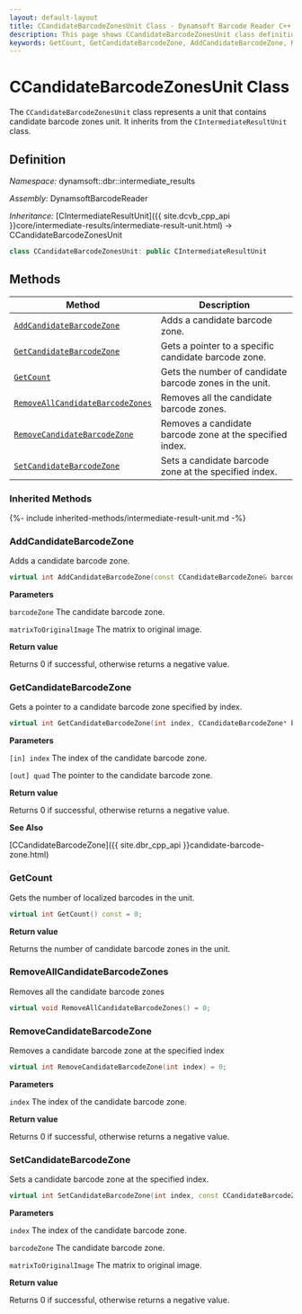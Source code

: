 ```yaml
---
layout: default-layout
title: CCandidateBarcodeZonesUnit Class - Dynamsoft Barcode Reader C++ Edition API Reference
description: This page shows CCandidateBarcodeZonesUnit class definition of Dynamsoft Barcode Reader SDK C++ Edition.
keywords: GetCount, GetCandidateBarcodeZone, AddCandidateBarcodeZone, RemoveAllCandidateBarcodeZones, RemoveCandidateBarcodeZone, SetCandidateBarcodeZone, CCandidateBarcodeZonesUnit, api reference
---
```

# CCandidateBarcodeZonesUnit Class

The `CCandidateBarcodeZonesUnit` class represents a unit that contains candidate barcode zones unit. It inherits from the `CIntermediateResultUnit` class.

## Definition

*Namespace:* dynamsoft::dbr::intermediate_results

*Assembly:* DynamsoftBarcodeReader

*Inheritance:* [CIntermediateResultUnit]({{ site.dcvb_cpp_api }}core/intermediate-results/intermediate-result-unit.html) -> CCandidateBarcodeZonesUnit

```cpp
class CCandidateBarcodeZonesUnit: public CIntermediateResultUnit
```

## Methods

| Method                            | Description |
|-----------------------------------|-------------|
| [`AddCandidateBarcodeZone`](#addcandidatebarcodezone)           | Adds a candidate barcode zone.|
| [`GetCandidateBarcodeZone`](#getcandidatebarcodezone)           | Gets a pointer to a specific candidate barcode zone.|
| [`GetCount`](#getcount)           | Gets the number of candidate barcode zones in the unit.|
| [`RemoveAllCandidateBarcodeZones`](#removeallcandidatebarcodezones)           | Removes all the candidate barcode zones.|
| [`RemoveCandidateBarcodeZone`](#removecandidatebarcodezone)           | Removes a candidate barcode zone at the specified index.|
| [`SetCandidateBarcodeZone`](#setcandidatebarcodezone)           | Sets a candidate barcode zone at the specified index.|

### Inherited Methods

{%- include inherited-methods/intermediate-result-unit.md -%}

### AddCandidateBarcodeZone

Adds a candidate barcode zone.

```cpp
virtual int AddCandidateBarcodeZone(const CCandidateBarcodeZone& barcodeZone, const double matrixToOriginalImage[9] = IDENTITY_MATRIX) = 0;
```

**Parameters**

`barcodeZone` The candidate barcode zone.

`matrixToOriginalImage` The matrix to original image.

**Return value**

Returns 0 if successful, otherwise returns a negative value.

### GetCandidateBarcodeZone

Gets a pointer to a candidate barcode zone specified by index.

```cpp
virtual int GetCandidateBarcodeZone(int index, CCandidateBarcodeZone* barcodeZone) const = 0;
```

**Parameters**

`[in] index` The index of the candidate barcode zone.

`[out] quad` The pointer to the candidate barcode zone.

**Return value**

Returns 0 if successful, otherwise returns a negative value.

**See Also**

[CCandidateBarcodeZone]({{ site.dbr_cpp_api }}candidate-barcode-zone.html)

### GetCount

Gets the number of localized barcodes in the unit.

```cpp
virtual int GetCount() const = 0;
```

**Return value**

Returns the number of candidate barcode zones in the unit.



### RemoveAllCandidateBarcodeZones

Removes all the candidate barcode zones

```cpp
virtual void RemoveAllCandidateBarcodeZones() = 0;
```

### RemoveCandidateBarcodeZone

Removes a candidate barcode zone at the specified index

```cpp
virtual int RemoveCandidateBarcodeZone(int index) = 0;
```

**Parameters**

`index` The index of the candidate barcode zone.

**Return value**

Returns 0 if successful, otherwise returns a negative value.

### SetCandidateBarcodeZone

Sets a candidate barcode zone at the specified index.

```cpp
virtual int SetCandidateBarcodeZone(int index, const CCandidateBarcodeZone& barcodeZone, const double matrixToOriginalImage[9] = IDENTITY_MATRIX) = 0;
```

**Parameters**

`index` The index of the candidate barcode zone.

`barcodeZone` The candidate barcode zone.

`matrixToOriginalImage` The matrix to original image.

**Return value**

Returns 0 if successful, otherwise returns a negative value.

